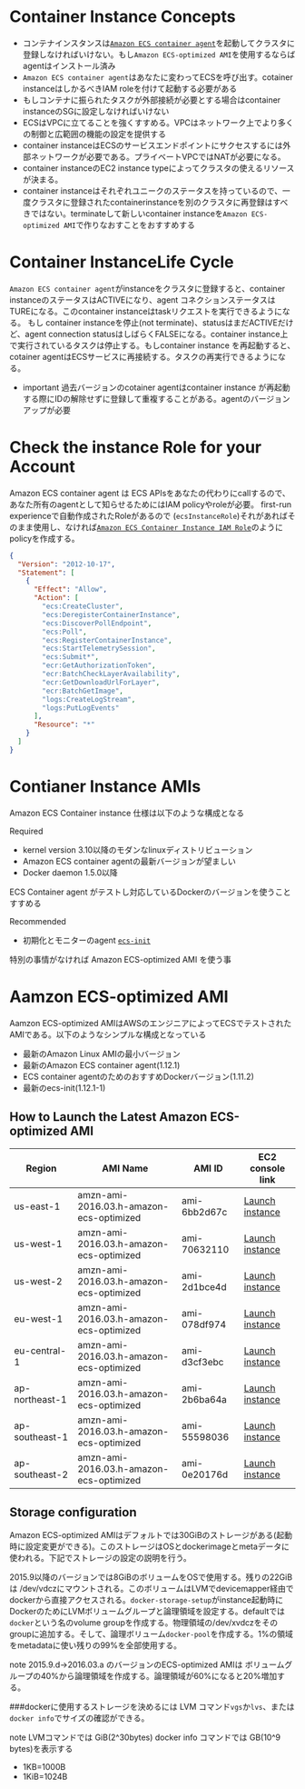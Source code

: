Container Instance Concepts
==============================

* コンテナインスタンスは[`Amazon ECS container agent`](http://docs.aws.amazon.com/AmazonECS/latest/developerguide/ECS_agent.html)を起動してクラスタに登録しなければいけない。もし`Amazon ECS-optimized AMI`を使用するならばagentはインストール済み
* `Amazon ECS container agent`はあなたに変わってECSを呼び出す。cotainer instanceはしかるべきIAM roleを付けて起動する必要がある
* もしコンテナに振られたタスクが外部接続が必要とする場合はcontainer instanceのSGに設定しなければいけない
* ECSはVPCに立てることを強くすすめる。VPCはネットワーク上でより多くの制御と広範囲の機能の設定を提供する
* container instanceはECSのサービスエンドポイントにサクセスするには外部ネットワークが必要である。プライベートVPCではNATが必要になる。
* container instanceのEC2 instance typeによってクラスタの使えるリソースが決まる。
* container instanceはそれぞれユニークのステータスを持っているので、一度クラスタに登録されたcontainerinstanceを別のクラスタに再登録はすべきではない。terminateして新しいcontainer instanceを`Amazon ECS-optimized AMI`で作りなおすことをおすすめする

Container InstanceLife Cycle
============================

`Amazon ECS container agent`がinstanceをクラスタに登録すると、container instanceのステータスはACTIVEになり、agent コネクションステータスはTUREになる。このcontainer instanceはtaskリクエストを実行できるようになる。
もし container instanceを停止(not terminate)、statusはまだACTIVEだけど、agent connection statusはしばらくFALSEになる。container instance上で実行されているタスクは停止する。もしcontainer instance を再起動すると、cotainer agentはECSサービスに再接続する。タスクの再実行できるようになる。

* important 過去バージョンのcotainer agentはcontainer instance が再起動する際にIDの解除せずに登録して重複することがある。agentのバージョンアップが必要

Check the instance Role for your Account
==================================

Amazon ECS container agent は ECS APIsをあなたの代わりにcallするので、あなた所有のagentとして知らせるためにはIAM policyやroleが必要。
first-run experienceで自動作成されたRoleがあるので (`ecsInstanceRole`)それがあればそのまま使用し、なければ[`Amazon ECS Container Instance IAM Role`](http://docs.aws.amazon.com/AmazonECS/latest/developerguide/instance_IAM_role.html?shortFooter=true)のようにpolicyを作成する。

```json
{
  "Version": "2012-10-17",
  "Statement": [
    {
      "Effect": "Allow",
      "Action": [
        "ecs:CreateCluster",
        "ecs:DeregisterContainerInstance",
        "ecs:DiscoverPollEndpoint",
        "ecs:Poll",
        "ecs:RegisterContainerInstance",
        "ecs:StartTelemetrySession",
        "ecs:Submit*",
        "ecr:GetAuthorizationToken",
        "ecr:BatchCheckLayerAvailability",
        "ecr:GetDownloadUrlForLayer",
        "ecr:BatchGetImage",
        "logs:CreateLogStream",
        "logs:PutLogEvents"
      ],
      "Resource": "*"
    }
  ]
}
```

Contianer Instance AMIs
=====================
Amazon ECS Container instance 仕様は以下のような構成となる

Required
* kernel version 3.10以降のモダンなlinuxディストリビューション
* Amazon ECS container agentの最新バージョンが望ましい
* Docker daemon 1.5.0以降

ECS Container agent がテストし対応しているDockerのバージョンを使うことすすめる

Recommended
* 初期化とモニターのagent [`ecs-init`](https://github.com/aws/amazon-ecs-init)


特別の事情がなければ Amazon ECS-optimized AMI を使う事


Aamzon ECS-optimized AMI
==========================

Aamzon ECS-optimized AMIはAWSのエンジニアによってECSでテストされたAMIである。以下のようなシンプルな構成となっている

* 最新のAmazon Linux AMIの最小バージョン
* 最新のAmazon ECS container agent(1.12.1)
* ECS container agentのためのおすすめDockerバージョン(1.11.2)
* 最新のecs-init(1.12.1-1)

How to Launch the Latest Amazon ECS-optimized AMI
---------------------------------------------


| Region         | AMI Name                                | AMI ID       | EC2 console link |
|----------------|-----------------------------------------|--------------|------------------|
| us-east-1      | amzn-ami-2016.03.h-amazon-ecs-optimized | ami-6bb2d67c | [Launch instance](https://console.aws.amazon.com/ec2/v2/home?region=us-east-1#LaunchInstanceWizard:ami=ami-6bb2d67c)  |
| us-west-1      | amzn-ami-2016.03.h-amazon-ecs-optimized | ami-70632110 | [Launch instance](https://console.aws.amazon.com/ec2/v2/home?region=us-west-1#LaunchInstanceWizard:ami=ami-70632110)  |
| us-west-2      | amzn-ami-2016.03.h-amazon-ecs-optimized | ami-2d1bce4d | [Launch instance](https://console.aws.amazon.com/ec2/v2/home?region=us-west-1#LaunchInstanceWizard:ami=ami-2d1bce4d)  |
| eu-west-1      | amzn-ami-2016.03.h-amazon-ecs-optimized | ami-078df974 | [Launch instance](https://console.aws.amazon.com/ec2/v2/home?region=us-west-1#LaunchInstanceWizard:ami=ami-078df974)  |
| eu-central-1   | amzn-ami-2016.03.h-amazon-ecs-optimized | ami-d3cf3ebc | [Launch instance](https://console.aws.amazon.com/ec2/v2/home?region=us-west-1#LaunchInstanceWizard:ami=ami-d3cf3ebc)  |
| ap-northeast-1 | amzn-ami-2016.03.h-amazon-ecs-optimized | ami-2b6ba64a | [Launch instance](https://console.aws.amazon.com/ec2/v2/home?region=us-west-1#LaunchInstanceWizard:ami=ami-2b6ba64a)  |
| ap-southeast-1 | amzn-ami-2016.03.h-amazon-ecs-optimized | ami-55598036 | [Launch instance](https://console.aws.amazon.com/ec2/v2/home?region=us-west-1#LaunchInstanceWizard:ami=ami-55598036)  |
| ap-southeast-2 | amzn-ami-2016.03.h-amazon-ecs-optimized | ami-0e20176d | [Launch instance](https://console.aws.amazon.com/ec2/v2/home?region=us-west-1#LaunchInstanceWizard:ami=ami-0e20176d)  |


Storage configuration
----------------------------
Amazon ECS-optimized AMIはデフォルトでは30GiBのストレージがある(起動時に設定変更ができる)。このストレージはOSとdockerimageとmetaデータに使われる。下記でストレージの設定の説明を行う。

2015.9以降のバージョンでは8GiBのボリュームをOSで使用する。残りの22GiBは /dev/vdczにマウントされる。このボリュームはLVMでdevicemapper経由でdockerから直接アクセスされる。`docker-storage-setup`がinstance起動時にDockerのためにLVMボリュームグループと論理領域を設定する。defaultでは`docker`という名のvolume groupを作成する。物理領域の/dev/xvdczをそのgroupに追加する。そして、論理ボリューム`docker-pool`を作成する。1%の領域をmetadataに使い残りの99%を全部使用する。

note 2015.9.d->2016.03.a のバージョンのECS-optimized AMIは ボリュームグループの40%から論理領域を作成する。論理領域が60%になると20%増加する。

###dockerに使用するストレージを決めるには
LVM コマンド`vgs`か`lvs`、または`docker info`でサイズの確認ができる。

note LVMコマンドでは GiB(2^30bytes) docker info コマンドでは GB(10^9 bytes)を表示する

* 1KB=1000B  
* 1KiB=1024B
